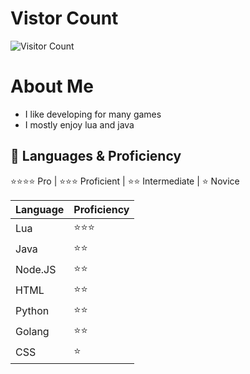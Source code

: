 # Vistor Count

![Visitor Count](https://profile-counter.glitch.me/sleetdevs/count.svg)

# About Me
- I like developing for many games
- I mostly enjoy lua and java

## 🧠 Languages & Proficiency

⭐⭐⭐⭐ Pro | ⭐⭐⭐ Proficient | ⭐⭐ Intermediate | ⭐ Novice

| Language  | Proficiency |
|-----------|-------------|
| Lua       | ⭐⭐⭐      |
| Java      | ⭐⭐      |
| Node.JS   | ⭐⭐      |
| HTML      | ⭐⭐      |
| Python     | ⭐⭐      |
| Golang       | ⭐⭐         |
| CSS      | ⭐      |
